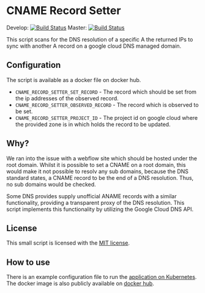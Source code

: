 # CNAME Record Setter #

Develop: [![Build Status](https://jenkins.dev.xcnt.io/buildStatus/icon?job=XCNT/cname-record-setter/develop)](https://jenkins.dev.xcnt.io/job/XCNT/job/cname-record-setter/job/develop/)
Master: [![Build Status](https://jenkins.dev.xcnt.io/buildStatus/icon?job=XCNT/cname-record-setter/master)](https://jenkins.dev.xcnt.io/job/XCNT/job/cname-record-setter/job/master/)

This script scans for the DNS resolution of a specific A
the returned IPs to sync with another A record on a google cloud
DNS managed domain.

## Configuration ##

The script is available as a docker file on docker hub.
* `CNAME_RECORD_SETTER_SET_RECORD` - The record which should be set from the ip addresses of the observed record.
* `CNAME_RECORD_SETTER_OBSERVED_RECORD` - The record which is observed to be set.
* `CNAME_RECORD_SETTER_PROJECT_ID` - The project id on google cloud where the provided zone is in which holds the record to be updated.

## Why? ##

We ran into the issue with a webflow site which should be hosted under the root domain.
Whilst it is possible to set a CNAME on a root domain, this would make it not possible to
resolv any sub domains, because the DNS standard states, a CNAME record to be the end of a
DNS resolution. Thus, no sub domains would be checked.

Some DNS provides supply unofficial ANAME records with a similar functionality, providing a transparent proxy of the DNS resolution.
This script implements this functionality by utilizing the Google Cloud DNS API. 

## License ##

This small script is licensed with the [MIT license](LICENSE).

## How to use ##

There is an example configuration file to run the 
[application on Kubernetes](kube/deployment.yaml). The docker image is also publicly available on
[docker hub](https://hub.docker.com/r/xcnt/cname-record-setter).
